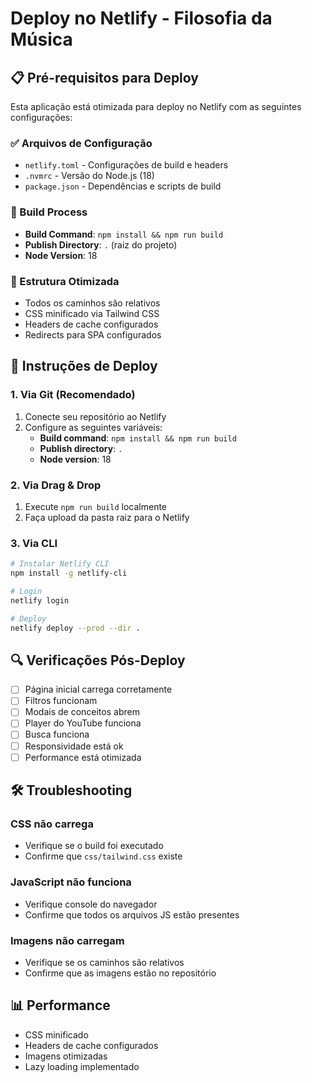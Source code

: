 # Deploy no Netlify - Filosofia da Música

## 📋 Pré-requisitos para Deploy

Esta aplicação está otimizada para deploy no Netlify com as seguintes configurações:

### ✅ Arquivos de Configuração
- `netlify.toml` - Configurações de build e headers
- `.nvmrc` - Versão do Node.js (18)
- `package.json` - Dependências e scripts de build

### 🔧 Build Process
- **Build Command**: `npm install && npm run build`
- **Publish Directory**: `.` (raiz do projeto)
- **Node Version**: 18

### 📁 Estrutura Otimizada
- Todos os caminhos são relativos
- CSS minificado via Tailwind CSS
- Headers de cache configurados
- Redirects para SPA configurados

## 🚀 Instruções de Deploy

### 1. Via Git (Recomendado)
1. Conecte seu repositório ao Netlify
2. Configure as seguintes variáveis:
   - **Build command**: `npm install && npm run build`
   - **Publish directory**: `.`
   - **Node version**: 18

### 2. Via Drag & Drop
1. Execute `npm run build` localmente
2. Faça upload da pasta raiz para o Netlify

### 3. Via CLI
```bash
# Instalar Netlify CLI
npm install -g netlify-cli

# Login
netlify login

# Deploy
netlify deploy --prod --dir .
```

## 🔍 Verificações Pós-Deploy

- [ ] Página inicial carrega corretamente
- [ ] Filtros funcionam
- [ ] Modais de conceitos abrem
- [ ] Player do YouTube funciona
- [ ] Busca funciona
- [ ] Responsividade está ok
- [ ] Performance está otimizada

## 🛠️ Troubleshooting

### CSS não carrega
- Verifique se o build foi executado
- Confirme que `css/tailwind.css` existe

### JavaScript não funciona
- Verifique console do navegador
- Confirme que todos os arquivos JS estão presentes

### Imagens não carregam
- Verifique se os caminhos são relativos
- Confirme que as imagens estão no repositório

## 📊 Performance

- CSS minificado
- Headers de cache configurados
- Imagens otimizadas
- Lazy loading implementado